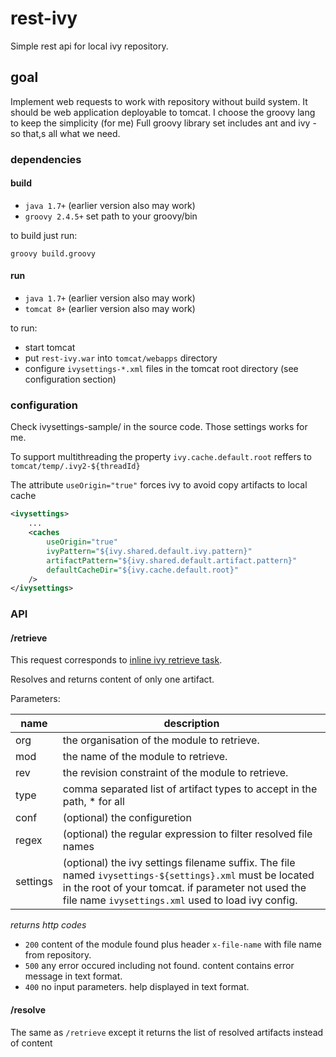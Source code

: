 # rest-ivy
Simple rest api for local ivy repository.

## goal
Implement web requests to work with repository without build system.
It should be web application deployable to tomcat.
I choose the groovy lang to keep the simplicity (for me)
Full groovy library set includes ant and ivy - so that,s all what we need.

### dependencies
#### build
* `java 1.7+` (earlier version also may work)
* `groovy 2.4.5+` set path to your groovy/bin

to build just run:

`groovy build.groovy`


#### run
* `java 1.7+` (earlier version also may work)
* `tomcat 8+` (earlier version also may work)

to run:
* start tomcat
* put `rest-ivy.war` into `tomcat/webapps` directory
* configure `ivysettings-*.xml` files in the tomcat root directory (see configuration section)

### configuration
Check ivysettings-sample/ in the source code. Those settings works for me.

To support multithreading the property `ivy.cache.default.root` reffers to `tomcat/temp/.ivy2-${threadId}`

The attribute ` useOrigin="true" ` forces ivy to avoid copy artifacts to local cache

```xml
<ivysettings>
    ...
    <caches 
        useOrigin="true" 
        ivyPattern="${ivy.shared.default.ivy.pattern}" 
        artifactPattern="${ivy.shared.default.artifact.pattern}"
        defaultCacheDir="${ivy.cache.default.root}"
    />
</ivysettings>
```


### API

#### /retrieve
This request corresponds to [inline ivy retrieve task](http://ant.apache.org/ivy/history/2.1.0/use/retrieve.html).

Resolves and returns content of only one artifact.

Parameters:

| name     | description |
|----------|-------------|
| org      | the organisation of the module to retrieve. |
| mod      | the name of the module to retrieve.  |
| rev      | the revision constraint of the module to retrieve. |
| type     | comma separated list of artifact types to accept in the path, * for all |
| conf     | (optional) the configuretion |
| regex    | (optional) the regular expression to filter resolved file names |
| settings | (optional) the ivy settings filename suffix. The file named `ivysettings-${settings}.xml` must be located in the root of your tomcat. if parameter not used the file name `ivysettings.xml` used to load ivy config.|

*returns http codes*

* `200` content of the module found plus header `x-file-name` with file name from repository.
* `500` any error occured including not found. content contains error message in text format.
* `400` no input parameters. help displayed in text format.

#### /resolve
The same as `/retrieve` except it returns the list of resolved artifacts instead of content
